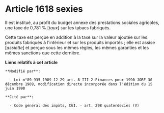 # Article 1618 sexies

Il est institué, au profit du budget annexe des prestations sociales agricoles, une taxe de 0,781 % [*taux*] sur les tabacs
fabriqués.

Cette taxe est perçue en addition à la taxe sur la valeur ajoutée sur les produits fabriqués à l'intérieur et sur les
produits importés ; elle est assise [*assiette*] et perçue sous les mêmes règles, les mêmes garanties et les mêmes sanctions
que cette dernière.

**Liens relatifs à cet article**

	**Modifié par**:

	  - Loi n°89-935 1989-12-29 art. 8 III 2 Finances pour 1990 JORF 30 décembre 1989, modification directe incorporée dans l'édition du 15 juin 1990

	**Cité par**:

	  - Code général des impôts, CGI. - art. 298 quaterdecies (V)
